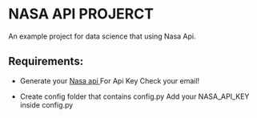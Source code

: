 # NASA API PROJERCT

An example project for data science that using Nasa Api.


## Requirements:

- Generate your [Nasa api ](https://api.nasa.gov/)
    For Api Key Check your email!

- Create config folder that contains config.py
    Add your NASA_API_KEY inside config.py
